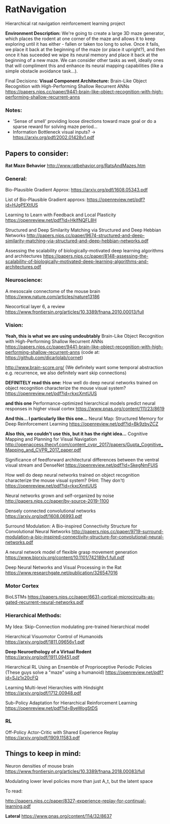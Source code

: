 # RatNavigation
Hierarchical rat navigation reinforcement learning project

**Environment Description:**
We're going to create a large 3D maze generator, which places the rodent at one corner of the maze and allows it to keep exploring until it has either - fallen or taken too long to solve. Once it fails, we place it back at the beginning of the maze (or place it upright?), and then once it has suceeded we wipe its neural memory and place it back at the beginning of a new maze. We can consider other tasks as well, ideally ones that will compliment this and enhance its neural mapping capabilities (like a simple obstacle avoidance task...).

Final Decisions:
**Visual Component Architecture:** 
Brain-Like Object Recognition with High-Performing Shallow Recurrent ANNs
https://papers.nips.cc/paper/9441-brain-like-object-recognition-with-high-performing-shallow-recurrent-anns


### Notes:
- 'Sense of smell' providing loose directions toward maze goal or do a sparse reward for solving maze period...
- Information Bottleneck visual inputs? -> https://arxiv.org/pdf/2002.01428v1.pdf

## Papers to consider:


**Rat Maze Behavior**
http://www.ratbehavior.org/RatsAndMazes.htm


### General:

Bio-Plausible Gradient Approx: https://arxiv.org/pdf/1608.05343.pdf

List of Bio-Plausible Gradient approxs: https://openreview.net/pdf?id=HJgPEXtIUS

Learning to Learn with Feedback and Local Plasticity
https://openreview.net/pdf?id=HklfNQFL8H

Structured and Deep Similarity Matching via Structured and Deep Hebbian Networks
http://papers.nips.cc/paper/9674-structured-and-deep-similarity-matching-via-structured-and-deep-hebbian-networks.pdf

Assessing the scalability of biologically-motivated deep learning algorithms
and architectures
https://papers.nips.cc/paper/8148-assessing-the-scalability-of-biologically-motivated-deep-learning-algorithms-and-architectures.pdf

### Neuroscience:

A mesoscale connectome of the mouse brain
https://www.nature.com/articles/nature13186

Neocortical layer 6, a review
https://www.frontiersin.org/articles/10.3389/fnana.2010.00013/full

### Vision:

**Yeah, this is what we are using undoubtably**
Brain-Like Object Recognition with High-Performing Shallow Recurrent ANNs
https://papers.nips.cc/paper/9441-brain-like-object-recognition-with-high-performing-shallow-recurrent-anns
(code at: https://github.com/dicarlolab/cornet)

http://www.brain-score.org/
(We definitely want some temporal abstraction e.g. recurrence, we also definitely want skip connections)

**DEFINITELY read this one:**
How well do deep neural networks trained on object recognition characterize the mouse visual system?
https://openreview.net/pdf?id=rkxcXmtUUS

**and this one**
Performance-optimized hierarchical models predict neural responses in higher visual cortex
https://www.pnas.org/content/111/23/8619

**And this... I particularly like this one...**
Neural Map: Structured Memory for Deep Reinforcement Learning
https://openreview.net/pdf?id=Bk9zbyZCZ

**Also this, we couldn't use this, but it has the right idea...**
Cognitive Mapping and Planning for Visual Navigation
http://openaccess.thecvf.com/content_cvpr_2017/papers/Gupta_Cognitive_Mapping_and_CVPR_2017_paper.pdf

Significance of feedforward architectural differences between the ventral visual stream and DenseNet
https://openreview.net/pdf?id=SkegNmFUIS

How well do deep neural networks trained on object recognition characterize the mouse visual system?
(Hint: They don't)
https://openreview.net/pdf?id=rkxcXmtUUS

Neural networks grown and self-organized by noise
http://papers.nips.cc/paper/by-source-2019-1100

Densely connected convolutional networks
https://arxiv.org/pdf/1608.06993.pdf

Surround Modulation: A Bio-inspired Connectivity Structure for Convolutional Neural Networks
http://papers.nips.cc/paper/9719-surround-modulation-a-bio-inspired-connectivity-structure-for-convolutional-neural-networks.pdf

A neural network model of flexible grasp movement generation
https://www.biorxiv.org/content/10.1101/742189v1.full.pdf

Deep Neural Networks and Visual Processing in the Rat 
https://www.researchgate.net/publication/326547016


### Motor Cortex

BioLSTMs
https://papers.nips.cc/paper/6631-cortical-microcircuits-as-gated-recurrent-neural-networks.pdf


### Hierarchical Methods:
My Idea:
Skip-Connection modulating pre-trained hierarchical model

Hierarchical Visuomotor Control of Humanoids
https://arxiv.org/pdf/1811.09656v1.pdf

**Deep Neuroethology of a Virtual Rodent**
https://arxiv.org/pdf/1911.09451.pdf

Hierarchical RL Using an Ensemble of Proprioceptive Periodic Policies
(These guys solve a "maze" using a humanoid)
https://openreview.net/pdf?id=SJz1x20cFQ

Learning Multi-level Hierarchies with Hindsight
https://arxiv.org/pdf/1712.00948.pdf

Sub-Policy Adaptation for Hierarchical Reinforcement Learning
https://openreview.net/pdf?id=ByeWogStDS

### RL
Off-Policy Actor-Critic with Shared Experience Replay
https://arxiv.org/pdf/1909.11583.pdf


## Things to keep in mind:
Neuron densities of mouse brain
https://www.frontiersin.org/articles/10.3389/fnana.2018.00083/full

Modulating lower level policies more than just A_t, but the latent space


To read:

http://papers.nips.cc/paper/8327-experience-replay-for-continual-learning.pdf


**Lateral**
https://www.pnas.org/content/114/32/8637



